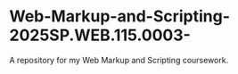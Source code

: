 # Web-Markup-and-Scripting-2025SP.WEB.115.0003-
A repository for my Web Markup and Scripting coursework.
